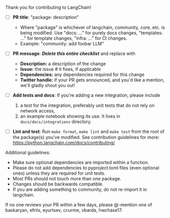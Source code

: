 Thank you for contributing to LangChain!

- [ ] **PR title**: "package: description"
  - Where "package" is whichever of langchain, community, core, etc. is being modified. Use "docs: ..." for purely docs changes, "templates: ..." for template changes, "infra: ..." for CI changes.
  - Example: "community: add foobar LLM"


- [ ] **PR message**: ***Delete this entire checklist*** and replace with
    - **Description:** a description of the change
    - **Issue:** the issue # it fixes, if applicable
    - **Dependencies:** any dependencies required for this change
    - **Twitter handle:** if your PR gets announced, and you'd like a mention, we'll gladly shout you out!


- [ ] **Add tests and docs**: If you're adding a new integration, please include
  1. a test for the integration, preferably unit tests that do not rely on network access,
  2. an example notebook showing its use. It lives in `docs/docs/integrations` directory.


- [ ] **Lint and test**: Run `make format`, `make lint` and `make test` from the root of the package(s) you've modified. See contribution guidelines for more: https://python.langchain.com/docs/contributing/

Additional guidelines:
- Make sure optional dependencies are imported within a function.
- Please do not add dependencies to pyproject.toml files (even optional ones) unless they are required for unit tests.
- Most PRs should not touch more than one package.
- Changes should be backwards compatible.
- If you are adding something to community, do not re-import it in langchain.

If no one reviews your PR within a few days, please @-mention one of baskaryan, efriis, eyurtsev, ccurme, vbarda, hwchase17.
